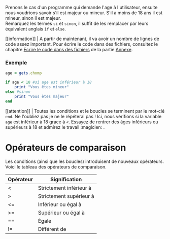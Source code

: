 Prenons le cas d'un programme qui demande l'age à l'utilisateur, ensuite nous voudrions savoir s'il est majeur ou mineur. S'il a moins de 18 ans il est mineur, sinon il est majeur.  
Remarquez les termes `si` et `sinon`, il suffit de les remplacer par leurs équivalent anglais `if` et `else`.

[[information]]
| A partir de maintenant, il va avoir un nombre de lignes de code assez important. Pour écrire le code dans des fichiers, consultez le chapitre [Ecrire le code dans des fichiers]() de la partie [Annexe]().

### Exemple
```ruby
age = gets.chomp

if age < 18 #si age est inférieur à 18
	print "Vous êtes mineur"
else #sinon
	print "Vous êtes majeur"
end

```
[[attention]]
| Toutes les conditions et le boucles se terminent par le mot-clé `end`. Ne l'oubliez pas je ne le répéterai pas !
Ici, nous vérifions si la variable `age` est inférieur à 18 grace à `<`. Essayez de rentrer des âges inférieurs ou supérieurs à 18 et admirez le travail :magicien: .  

# Opérateurs de comparaison
Les conditions (ainsi que les boucles) introduisent de nouveaux opérateurs.
Voici le tableau des opérateurs de comparaison.

Opérateur | Signification
-----|-----
  <  |  Strictement inférieur à
  >  |  Strictement supérieur à
  <= |  Inférieur ou égal à
  >= |  Supérieur ou égal à
  == |  Égale 
  != |  Différent de